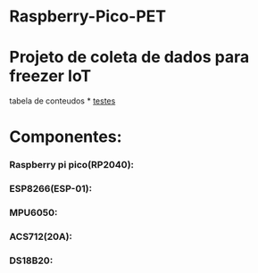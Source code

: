 # Raspberry-Pico-PET
# Projeto de coleta de dados para freezer IoT

tabela de conteudos
    * [testes](#Componentes:)


# Componentes:

###   Raspberry pi pico(RP2040):

###   ESP8266(ESP-01):

###   MPU6050:

###   ACS712(20A):

###   DS18B20:
